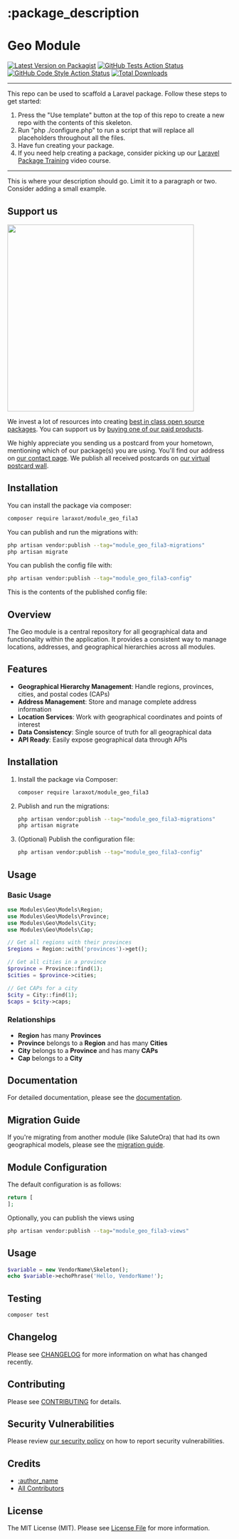 # :package_description
# Geo Module

[![Latest Version on Packagist](https://img.shields.io/packagist/v/laraxot/module_geo_fila3.svg?style=flat-square)](https://packagist.org/packages/laraxot/module_geo_fila3)
[![GitHub Tests Action Status](https://img.shields.io/github/workflow/status/laraxot/module_geo_fila3/run-tests?label=tests)](https://github.com/laraxot/module_geo_fila3/actions?query=workflow%3Arun-tests+branch%3Amain)
[![GitHub Code Style Action Status](https://img.shields.io/github/workflow/status/laraxot/module_geo_fila3/Check%20&%20fix%20styling?label=code%20style)](https://github.com/laraxot/module_geo_fila3/actions?query=workflow%3A"Check+%26+fix+styling"+branch%3Amain)
[![Total Downloads](https://img.shields.io/packagist/dt/laraxot/module_geo_fila3.svg?style=flat-square)](https://packagist.org/packages/laraxot/module_geo_fila3)
<!--delete-->
---
This repo can be used to scaffold a Laravel package. Follow these steps to get started:

1. Press the "Use template" button at the top of this repo to create a new repo with the contents of this skeleton.
2. Run "php ./configure.php" to run a script that will replace all placeholders throughout all the files.
3. Have fun creating your package.
4. If you need help creating a package, consider picking up our <a href="https://laravelpackage.training">Laravel Package Training</a> video course.
---
<!--/delete-->
This is where your description should go. Limit it to a paragraph or two. Consider adding a small example.

## Support us

[<img src="https://github-ads.s3.eu-central-1.amazonaws.com/:package_name.jpg?t=1" width="419px" />](https://spatie.be/github-ad-click/:package_name)

We invest a lot of resources into creating [best in class open source packages](https://spatie.be/open-source). You can support us by [buying one of our paid products](https://spatie.be/open-source/support-us).

We highly appreciate you sending us a postcard from your hometown, mentioning which of our package(s) you are using. You'll find our address on [our contact page](https://spatie.be/about-us). We publish all received postcards on [our virtual postcard wall](https://spatie.be/open-source/postcards).

## Installation

You can install the package via composer:

```bash
composer require laraxot/module_geo_fila3
```

You can publish and run the migrations with:

```bash
php artisan vendor:publish --tag="module_geo_fila3-migrations"
php artisan migrate
```

You can publish the config file with:

```bash
php artisan vendor:publish --tag="module_geo_fila3-config"
```

This is the contents of the published config file:

## Overview

The Geo module is a central repository for all geographical data and functionality within the application. It provides a consistent way to manage locations, addresses, and geographical hierarchies across all modules.

## Features

- **Geographical Hierarchy Management**: Handle regions, provinces, cities, and postal codes (CAPs)
- **Address Management**: Store and manage complete address information
- **Location Services**: Work with geographical coordinates and points of interest
- **Data Consistency**: Single source of truth for all geographical data
- **API Ready**: Easily expose geographical data through APIs

## Installation

1. Install the package via Composer:

   ```bash
   composer require laraxot/module_geo_fila3
   ```

2. Publish and run the migrations:

   ```bash
   php artisan vendor:publish --tag="module_geo_fila3-migrations"
   php artisan migrate
   ```

3. (Optional) Publish the configuration file:

   ```bash
   php artisan vendor:publish --tag="module_geo_fila3-config"
   ```

## Usage

### Basic Usage

```php
use Modules\Geo\Models\Region;
use Modules\Geo\Models\Province;
use Modules\Geo\Models\City;
use Modules\Geo\Models\Cap;

// Get all regions with their provinces
$regions = Region::with('provinces')->get();

// Get all cities in a province
$province = Province::find(1);
$cities = $province->cities;

// Get CAPs for a city
$city = City::find(1);
$caps = $city->caps;
```

### Relationships

- **Region** has many **Provinces**
- **Province** belongs to a **Region** and has many **Cities**
- **City** belongs to a **Province** and has many **CAPs**
- **Cap** belongs to a **City**

## Documentation

For detailed documentation, please see the [documentation](docs/architecture.md).

## Migration Guide

If you're migrating from another module (like SaluteOra) that had its own geographical models, please see the [migration guide](docs/migration-guide.md).

## Module Configuration

The default configuration is as follows:

```php
return [
];
```

Optionally, you can publish the views using

```bash
php artisan vendor:publish --tag="module_geo_fila3-views"
```

## Usage

```php
$variable = new VendorName\Skeleton();
echo $variable->echoPhrase('Hello, VendorName!');
```

## Testing

```bash
composer test
```

## Changelog

Please see [CHANGELOG](CHANGELOG.md) for more information on what has changed recently.

## Contributing

Please see [CONTRIBUTING](.github/CONTRIBUTING.md) for details.

## Security Vulnerabilities

Please review [our security policy](../../security/policy) on how to report security vulnerabilities.

## Credits

- [:author_name](https://github.com/:author_username)
- [All Contributors](../../contributors)

## License

The MIT License (MIT). Please see [License File](LICENSE.md) for more information.
